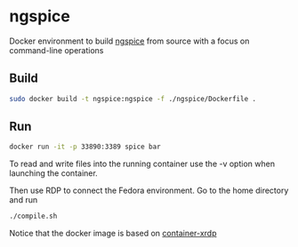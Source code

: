 # ngspice

Docker environment to build [ngspice](https://sourceforge.net/p/ngspice/ngspice/ci/master/tree/) from source with a focus on command-line operations

## Build

```bash
sudo docker build -t ngspice:ngspice -f ./ngspice/Dockerfile .
```

## Run

```bash
docker run -it -p 33890:3389 spice bar
```

To read and write files into the running container use the -v option when launching the container.

Then use RDP to connect the Fedora environment. Go to the home directory and run

```bash
./compile.sh
```

Notice that the docker image is based on [container-xrdp](https://github.com/danchitnis/container-xrdp)
